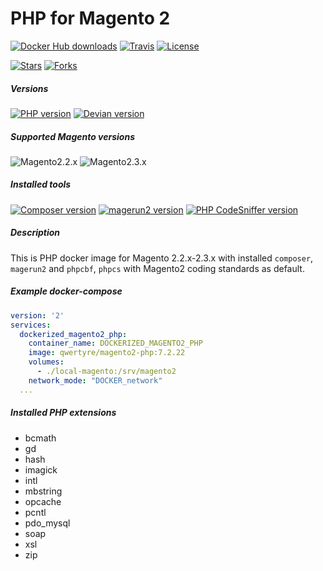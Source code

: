 # PHP for Magento 2

[![Docker Hub downloads](https://img.shields.io/docker/pulls/qwertyre/magento2-php)](https://hub.docker.com/r/qwertyre/magento2-php)
[![Travis](https://img.shields.io/travis/qwerty-re/docker-magento2-php)](https://travis-ci.org/qwerty-re/docker-magento2-php)
[![License](https://img.shields.io/github/license/qwerty-re/docker-magento2-php)](https://github.com/qwerty-re/docker-magento2-php/blob/master/LICENSE)

[![Stars](https://img.shields.io/github/stars/qwerty-re/docker-magento2-php?style=social)](https://github.com/qwerty-re/docker-magento2-php/stargazers)
[![Forks](https://img.shields.io/github/forks/qwerty-re/docker-magento2-php?style=social)](https://github.com/qwerty-re/docker-magento2-php/network/members)

##### Versions
[![PHP version](https://img.shields.io/badge/PHP_FPM-7.2.22-green?logo=php)](https://www.php.net/ChangeLog-7.php#7.2.22)
[![Devian version](https://img.shields.io/badge/debian-buster-green?logo=debian)](https://www.debian.org/releases/buster/)

##### Supported Magento versions
![Magento2.2.x](https://img.shields.io/badge/Magento-2.2.x-green?logo=magento)
![Magento2.3.x](https://img.shields.io/badge/Magento-2.3.x-green?logo=magento)

##### Installed tools
[![Composer version](https://img.shields.io/badge/composer-1.9.0-green?logo=composer)](https://github.com/composer/composer/releases/tag/1.9.0)
[![magerun2 version](https://img.shields.io/badge/magerun2-3.2.0-green)](https://github.com/netz98/n98-magerun2/blob/master/CHANGELOG.md#320)
[![PHP CodeSniffer version](https://img.shields.io/badge/PHP_CodeSniffer-3.4.2-green)](https://github.com/squizlabs/PHP_CodeSniffer/releases/tag/3.4.2)

##### Description

This is PHP docker image for Magento 2.2.x-2.3.x with installed `composer`, `magerun2` and `phpcbf`, `phpcs` with Magento2 coding standards as default.

##### Example docker-compose

```yaml
version: '2'
services:
  dockerized_magento2_php:
    container_name: DOCKERIZED_MAGENTO2_PHP
    image: qwertyre/magento2-php:7.2.22
    volumes:
      - ./local-magento:/srv/magento2
    network_mode: "DOCKER_network"
  ...
```

##### Installed PHP extensions

* bcmath
* gd
* hash
* imagick
* intl
* mbstring
* opcache
* pcntl
* pdo_mysql
* soap
* xsl
* zip
